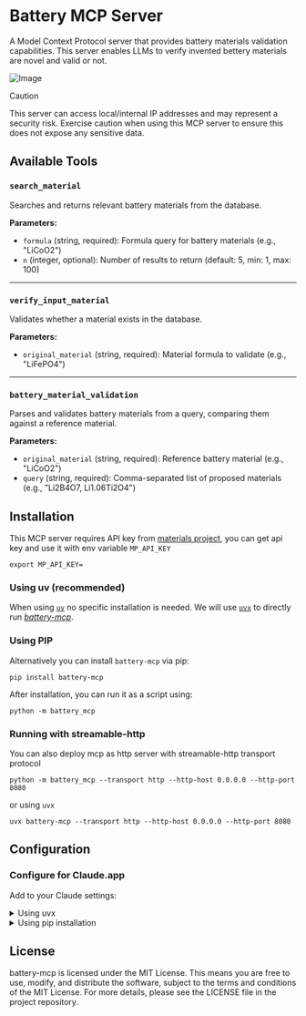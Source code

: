# Battery MCP Server

A Model Context Protocol server that provides battery materials validation capabilities. This server enables LLMs to verify invented bettery materials are novel and valid or not.

![Image](./assets/image.png)

> [!CAUTION]
> This server can access local/internal IP addresses and may represent a security risk. Exercise caution when using this MCP server to ensure this does not expose any sensitive data.


## Available Tools

### `search_material`
Searches and returns relevant battery materials from the database.

**Parameters:**
- `formula` (string, required): Formula query for battery materials (e.g., "LiCoO2")
- `n` (integer, optional): Number of results to return (default: 5, min: 1, max: 100)

---

### `verify_input_material`
Validates whether a material exists in the database.

**Parameters:**
- `original_material` (string, required): Material formula to validate (e.g., "LiFePO4")

---

### `battery_material_validation`
Parses and validates battery materials from a query, comparing them against a reference material.

**Parameters:**
- `original_material` (string, required): Reference battery material (e.g., "LiCoO2")
- `query` (string, required): Comma-separated list of proposed materials (e.g., "Li2B4O7, Li1.06Ti2O4")


## Installation

This MCP server requires API key from [materials project](https://next-gen.materialsproject.org/), you can get api key and use it with env variable `MP_API_KEY`

```
export MP_API_KEY=
```

### Using uv (recommended)

When using [`uv`](https://docs.astral.sh/uv/) no specific installation is needed. We will
use [`uvx`](https://docs.astral.sh/uv/guides/tools/) to directly run *[battery-mcp](https://github.com/nguyenhoangthuan99/battery-mcp.git)*.

### Using PIP

Alternatively you can install `battery-mcp` via pip:

```
pip install battery-mcp
```

After installation, you can run it as a script using:

```
python -m battery_mcp
```

### Running with streamable-http

You can also deploy mcp as http server with streamable-http transport protocol

```
python -m battery_mcp --transport http --http-host 0.0.0.0 --http-port 8080
```

or using `uvx`
```
uvx battery-mcp --transport http --http-host 0.0.0.0 --http-port 8080
```
## Configuration

### Configure for Claude.app

Add to your Claude settings:

<details>
<summary>Using uvx</summary>

```json
{
  "mcpServers": {
    "fetch": {
      "command": "uvx",
      "args": ["battery-mcp"]
    }
  }
}
```
</details>

<details>
<summary>Using pip installation</summary>

```json
{
  "mcpServers": {
    "fetch": {
      "command": "python",
      "args": ["-m", "battery-mcp"]
    }
  }
}
```
</details>


## License

battery-mcp is licensed under the MIT License. This means you are free to use, modify, and distribute the software, subject to the terms and conditions of the MIT License. For more details, please see the LICENSE file in the project repository.
